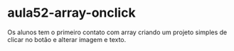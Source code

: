 # aula52-array-onclick
Os alunos tem o primeiro contato com array criando um projeto simples de clicar no botão e alterar imagem e texto.

